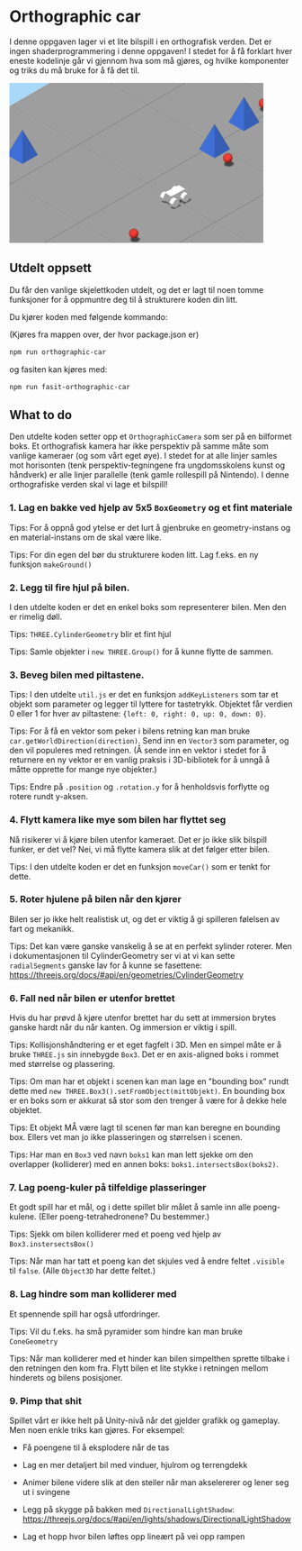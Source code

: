 # Orthographic car

I denne oppgaven lager vi et lite bilspill i en orthografisk verden. Det er ingen shaderprogrammering i denne oppgaven! I stedet for å få forklart hver eneste kodelinje går vi gjennom hva som må gjøres, og hvilke komponenter og triks du må bruke for å få det til.

![Resultat Orthographic Car](./img/orthographic-car.gif)

## Utdelt oppsett

Du får den vanlige skjelettkoden utdelt, og det er lagt til noen tomme funksjoner for å oppmuntre deg til å strukturere koden din litt.

Du kjører koden med følgende kommando: 

(Kjøres fra mappen over, der hvor package.json er)

```sh
npm run orthographic-car
```

og fasiten kan kjøres med:

```sh
npm run fasit-orthographic-car
```

## What to do

Den utdelte koden setter opp et `OrthographicCamera` som ser på en bilformet boks. Et orthografisk kamera har ikke perspektiv på samme måte som vanlige kameraer (og som vårt eget øye). I stedet for at alle linjer samles mot horisonten (tenk perspektiv-tegningene fra ungdomsskolens kunst og håndverk) er alle linjer parallelle (tenk gamle rollespill på Nintendo). I denne orthografiske verden skal vi lage et bilspill!

### 1. Lag en bakke ved hjelp av 5x5 `BoxGeometry` og et fint materiale 

Tips: For å oppnå god ytelse er det lurt å gjenbruke en geometry-instans og en material-instans om de skal være like.

Tips: For din egen del bør du strukturere koden litt. Lag f.eks. en ny funksjon `makeGround()`

### 2. Legg til fire hjul på bilen.

I den utdelte koden er det en enkel boks som representerer bilen. Men den er rimelig døll.

Tips: `THREE.CylinderGeometry` blir et fint hjul

Tips: Samle objekter i `new THREE.Group()` for å kunne flytte de sammen.

### 3. Beveg bilen med piltastene.

Tips: I den utdelte `util.js` er det en funksjon `addKeyListeners` som tar et objekt som parameter og legger til lyttere for tastetrykk. Objektet får verdien 0 eller 1 for hver av piltastene: `{left: 0, right: 0, up: 0, down: 0}`.

Tips: For å få en vektor som peker i bilens retning kan man bruke `car.getWorldDirection(direction)`. Send inn en `Vector3` som parameter, og den vil populeres med retningen. (Å sende inn en vektor i stedet for å returnere en ny vektor er en vanlig praksis i 3D-bibliotek for å unngå å måtte opprette for mange nye objekter.)

Tips: Endre på `.position` og `.rotation.y` for å henholdsvis forflytte og rotere rundt y-aksen.

### 4. Flytt kamera like mye som bilen har flyttet seg

Nå risikerer vi å kjøre bilen utenfor kameraet. Det er jo ikke slik bilspill funker, er det vel? Nei, vi må flytte kamera slik at det følger etter bilen.

Tips: I den utdelte koden er det en funksjon `moveCar()` som er tenkt for dette.

### 5. Roter hjulene på bilen når den kjører

Bilen ser jo ikke helt realistisk ut, og det er viktig å gi spilleren følelsen av fart og mekanikk.

Tips: Det kan være ganske vanskelig å se at en perfekt sylinder roterer. Men i dokumentasjonen til CylinderGeometry ser vi at vi kan sette `radialSegments` ganske lav for å kunne se fasettene: https://threejs.org/docs/#api/en/geometries/CylinderGeometry

### 6. Fall ned når bilen er utenfor brettet

Hvis du har prøvd å kjøre utenfor brettet har du sett at immersion brytes ganske hardt når du når kanten. Og immersion er viktig i spill.

Tips: Kollisjonshåndtering er et eget fagfelt i 3D. Men en simpel måte er å bruke `THREE.js` sin innebygde `Box3`. Det er en axis-aligned boks i rommet med størrelse og plassering.

Tips: Om man har et objekt i scenen kan man lage en "bounding box" rundt dette med `new THREE.Box3().setFromObject(mittObjekt)`. En bounding box er en boks som er akkurat så stor som den trenger å være for å dekke hele objektet.

Tips: Et objekt MÅ være lagt til scenen før man kan beregne en bounding box. Ellers vet man jo ikke plasseringen og størrelsen i scenen.

Tips: Har man en `Box3` ved navn `boks1` kan man lett sjekke om den overlapper (kolliderer) med en annen boks: `boks1.intersectsBox(boks2)`.

### 7. Lag poeng-kuler på tilfeldige plasseringer

Et godt spill har et mål, og i dette spillet blir målet å samle inn alle poeng-kulene. (Eller poeng-tetrahedronene? Du bestemmer.)

Tips: Sjekk om bilen kolliderer med et poeng ved hjelp av `Box3.instersectsBox()`

Tips: Når man har tatt et poeng kan det skjules ved å endre feltet `.visible` til `false`. (Alle `Object3D` har dette feltet.)

### 8. Lag hindre som man kolliderer med

Et spennende spill har også utfordringer.

Tips: Vil du f.eks. ha små pyramider som hindre kan man bruke `ConeGeometry`

Tips: Når man kolliderer med et hinder kan bilen simpelthen sprette tilbake i den retningen den kom fra. Flytt bilen et lite stykke i retningen mellom hinderets og bilens posisjoner.

### 9. Pimp that shit

Spillet vårt er ikke helt på Unity-nivå når det gjelder grafikk og gameplay. Men noen enkle triks kan gjøres. For eksempel:

- Få poengene til å eksplodere når de tas

- Lag en mer detaljert bil med vinduer, hjulrom og terrengdekk

- Animer bilene videre slik at den steiler når man akselererer og lener seg ut i svingene

- Legg på skygge på bakken med `DirectionalLightShadow`: https://threejs.org/docs/#api/en/lights/shadows/DirectionalLightShadow

- Lag et hopp hvor bilen løftes opp lineært på vei opp rampen